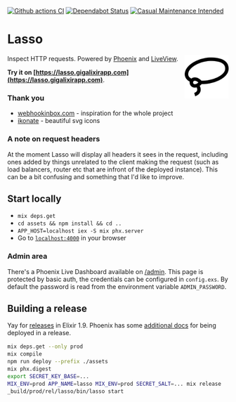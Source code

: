 [![Github actions CI](https://github.com/vorce/lasso/workflows/Elixir%20CI/badge.svg)](https://github.com/vorce/lasso/actions) [![Dependabot Status](https://api.dependabot.com/badges/status?host=github&repo=vorce/lasso)](https://dependabot.com) [![Casual Maintenance Intended](https://casuallymaintained.tech/badge.svg)](https://casuallymaintained.tech/)

# Lasso

<img src="assets/static/images/lasso.svg" width="100" height="100" alt="Lasso logo" align="right" />

Inspect HTTP requests. Powered by [Phoenix](https://phoenixframework.org/) and [LiveView](https://github.com/phoenixframework/phoenix_live_view).

**Try it on [https://lasso.gigalixirapp.com](https://lasso.gigalixirapp.com)**.

### Thank you

- [webhookinbox.com](http://webhookinbox.com/) - inspiration for the whole project
- [ikonate](https://ikonate.com/) - beautiful svg icons

### A note on request headers

At the moment Lasso will display all headers it sees in the request, including ones added by things unrelated to the client making the request (such as load balancers, router etc that are infront of the deployed instance). This can be a bit confusing and something
that I'd like to improve.

## Start locally

- `mix deps.get`
- `cd assets && npm install && cd ..`
- `APP_HOST=localhost iex -S mix phx.server`
- Go to [`localhost:4000`](http://localhost:4000) in your browser

### Admin area

There's a Phoenix Live Dashboard available on [/admin](http://localhost:4000/admin). This page is protected by basic auth, the credentials can be configured in `config.exs`. By default the password is read from the environment variable `ADMIN_PASSWORD`.

## Building a release

Yay for [releases](https://hexdocs.pm/mix/Mix.Tasks.Release.html) in Elixir 1.9.
Phoenix has some [additional docs](https://github.com/phoenixframework/phoenix/blob/master/guides/deployment/releases.md) for being deployed in a release.

```bash
mix deps.get --only prod
mix compile
npm run deploy --prefix ./assets
mix phx.digest
export SECRET_KEY_BASE=...
MIX_ENV=prod APP_NAME=lasso MIX_ENV=prod SECRET_SALT=... mix release
_build/prod/rel/lasso/bin/lasso start
```
